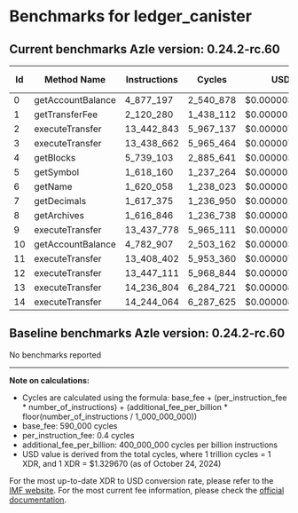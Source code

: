 # Benchmarks for ledger_canister

## Current benchmarks Azle version: 0.24.2-rc.60

| Id  | Method Name       | Instructions | Cycles    | USD           | USD/Million Calls |
| --- | ----------------- | ------------ | --------- | ------------- | ----------------- |
| 0   | getAccountBalance | 4_877_197    | 2_540_878 | $0.0000033785 | $3.37             |
| 1   | getTransferFee    | 2_120_280    | 1_438_112 | $0.0000019122 | $1.91             |
| 2   | executeTransfer   | 13_442_843   | 5_967_137 | $0.0000079343 | $7.93             |
| 3   | executeTransfer   | 13_438_662   | 5_965_464 | $0.0000079321 | $7.93             |
| 4   | getBlocks         | 5_739_103    | 2_885_641 | $0.0000038370 | $3.83             |
| 5   | getSymbol         | 1_618_160    | 1_237_264 | $0.0000016452 | $1.64             |
| 6   | getName           | 1_620_058    | 1_238_023 | $0.0000016462 | $1.64             |
| 7   | getDecimals       | 1_617_375    | 1_236_950 | $0.0000016447 | $1.64             |
| 8   | getArchives       | 1_616_846    | 1_236_738 | $0.0000016445 | $1.64             |
| 9   | executeTransfer   | 13_437_778   | 5_965_111 | $0.0000079316 | $7.93             |
| 10  | getAccountBalance | 4_782_907    | 2_503_162 | $0.0000033284 | $3.32             |
| 11  | executeTransfer   | 13_408_402   | 5_953_360 | $0.0000079160 | $7.91             |
| 12  | executeTransfer   | 13_447_111   | 5_968_844 | $0.0000079366 | $7.93             |
| 13  | executeTransfer   | 14_236_804   | 6_284_721 | $0.0000083566 | $8.35             |
| 14  | executeTransfer   | 14_244_064   | 6_287_625 | $0.0000083605 | $8.36             |

## Baseline benchmarks Azle version: 0.24.2-rc.60

No benchmarks reported

---

**Note on calculations:**

-   Cycles are calculated using the formula: base_fee + (per_instruction_fee \* number_of_instructions) + (additional_fee_per_billion \* floor(number_of_instructions / 1_000_000_000))
-   base_fee: 590_000 cycles
-   per_instruction_fee: 0.4 cycles
-   additional_fee_per_billion: 400_000_000 cycles per billion instructions
-   USD value is derived from the total cycles, where 1 trillion cycles = 1 XDR, and 1 XDR = $1.329670 (as of October 24, 2024)

For the most up-to-date XDR to USD conversion rate, please refer to the [IMF website](https://www.imf.org/external/np/fin/data/rms_sdrv.aspx).
For the most current fee information, please check the [official documentation](https://internetcomputer.org/docs/current/developer-docs/gas-cost#execution).
